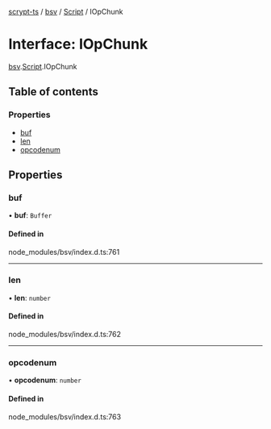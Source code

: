 [scrypt-ts](../README.md) / [bsv](../modules/bsv.md) / [Script](../modules/bsv.Script.md) / IOpChunk

# Interface: IOpChunk

[bsv](../modules/bsv.md).[Script](../modules/bsv.Script.md).IOpChunk

## Table of contents

### Properties

- [buf](bsv.Script.IOpChunk.md#buf)
- [len](bsv.Script.IOpChunk.md#len)
- [opcodenum](bsv.Script.IOpChunk.md#opcodenum)

## Properties

### buf

• **buf**: `Buffer`

#### Defined in

node_modules/bsv/index.d.ts:761

___

### len

• **len**: `number`

#### Defined in

node_modules/bsv/index.d.ts:762

___

### opcodenum

• **opcodenum**: `number`

#### Defined in

node_modules/bsv/index.d.ts:763
